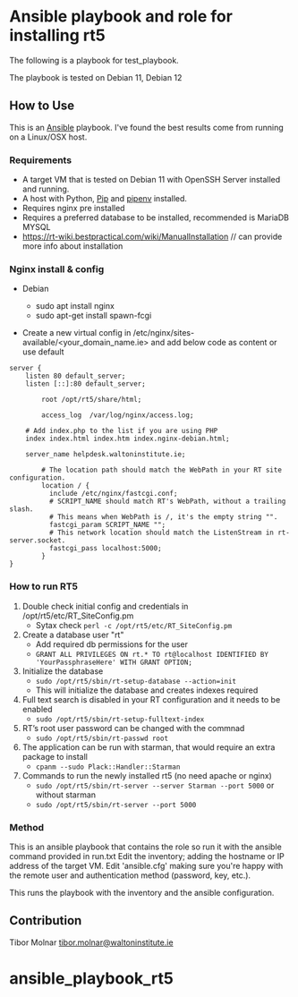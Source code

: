 # Ansible playbook and role for installing rt5

The following is a playbook for test_playbook.

The playbook is tested on Debian 11, Debian 12 

## How to Use

This is an [Ansible](https://github.com/ansible/ansible) playbook. I've found the best results come from running on a Linux/OSX host.

### Requirements

- A target VM that is tested on Debian 11 with OpenSSH Server installed and running.
- A host with Python, [Pip](https://pypi.python.org/pypi/pip) and [pipenv](http://docs.pipenv.org/en/latest/) installed.
- Requires nginx pre installed
- Requires a preferred database to be installed, recommended is MariaDB MYSQL
- https://rt-wiki.bestpractical.com/wiki/ManualInstallation // can provide more info about installation

### Nginx install & config

- Debian 
  * sudo apt install nginx
  * sudo apt-get install spawn-fcgi 
  
- Create a new virtual config in /etc/nginx/sites-available/<your_domain_name.ie> and
add below code as content or use default

```
server {
	listen 80 default_server;
	listen [::]:80 default_server;

        root /opt/rt5/share/html;
       
        access_log  /var/log/nginx/access.log;

	# Add index.php to the list if you are using PHP
	index index.html index.htm index.nginx-debian.html;

	server_name helpdesk.waltoninstitute.ie;

        # The location path should match the WebPath in your RT site configuration.
        location / {
          include /etc/nginx/fastcgi.conf;
          # SCRIPT_NAME should match RT's WebPath, without a trailing slash.
          # This means when WebPath is /, it's the empty string "".
          fastcgi_param SCRIPT_NAME "";
          # This network location should match the ListenStream in rt-server.socket.
          fastcgi_pass localhost:5000;
        }
}

```

### How to run RT5

1. Double check initial config and credentials in /opt/rt5/etc/RT_SiteConfig.pm
   - Sytax check ``perl -c /opt/rt5/etc/RT_SiteConfig.pm``
1. Create a database user "rt"
   - Add required db permissions for the user
   - ``GRANT ALL PRIVILEGES ON rt.* TO rt@localhost IDENTIFIED BY 'YourPassphraseHere' WITH GRANT OPTION;``
1. Initialize the database
   - ``sudo /opt/rt5/sbin/rt-setup-database --action=init``
   - This will initialize the database and creates indexes required 
1. Full text search is disabled in your RT configuration and it needs to be enabled
   - ``sudo /opt/rt5/sbin/rt-setup-fulltext-index``
1. RT’s root user password can be changed with the commnad
   - ``sudo /opt/rt5/sbin/rt-passwd root``
1. The application can be run with starman, that would require an extra package to install
   - `` cpanm --sudo Plack::Handler::Starman ``
1. Commands to run the newly installed rt5 (no need apache or nginx)
   - `` sudo /opt/rt5/sbin/rt-server --server Starman --port 5000 `` or without starman
   - `` sudo /opt/rt5/sbin/rt-server --port 5000 ``

### Method

This is an ansible playbook that contains the role so run it with the ansible command provided in run.txt
Edit the inventory; adding the hostname or IP address of the target VM.
Edit 'ansible.cfg' making sure you're happy with the remote user and authentication method (password, key, etc.).


This runs the playbook with the inventory and the ansible configuration.

## Contribution

Tibor Molnar tibor.molnar@waltoninstitute.ie

# ansible_playbook_rt5
